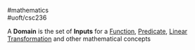 #mathematics  
#uoft/csc236 

A **Domain** is the set of **Inputs** for a [Function](Function.md), [Predicate](Predicate.md), [Linear Transformation](Linear%20Transformation.md) and other mathematical concepts